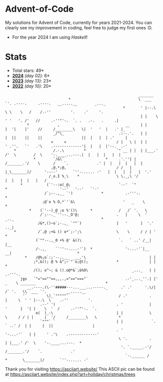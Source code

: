 # **Advent-of-Code**
My solutions for Advent of Code, currently for years 2021-2024.
You can clearly see my improvement in coding, feel free to judge my first ones :D.
- For the year 2024 I am using *Haskell*!

# Stats
- Total stars: 49*
- **[2024](https://github.com/Rionit/Advent-of-Code/tree/main/aoc2022)** _(day 02)_: 6*
- **[2023](https://github.com/Rionit/Advent-of-Code/tree/main/aoc2023)** _(day 13)_: 23*
- **[2022](https://github.com/Rionit/Advent-of-Code/tree/main/aoc2024)** _(day 10)_: 20*

```
                                                             _______      
                             *                               \  ___ `'. .----.     .----.   __.....__        _..._         
                                                      *       ' |--.\  \ \    \   /    /.-''         '.    .'     '.        
                                                              | |    \  ' '   '. /'   //     .-''"'-.  `. .   .-.   .     .|   
          *             ,                              __     | |     |  '|    |'    //     /________\   \|  '   '  |   .' |_ 
                      _/^\_                         .:--.'.   | |     |  ||    ||    ||                  ||  |   |  | .'     | 
                     <     >                       / |   \ |  | |     ' .''.   `'   .'\    .-------------'|  |   |  |'--.  .-' 
    *                 /.-.\         *              `" __ | |  | |___.' /'  \        /  \    '-.____...---.|  |   |  |   |  |  
             *        `/&\`                   *     .'.''| | /_______.'/    \      /    `.             .' |  |   |  |   |  |     
                     ,@.*;@,                       / /   | |_\_______|/      '----'       `''-...... -'   |  |   |  |   |  '.' 
                    /_o.I %_\    *                 \ \._,\ '/                                             |  |   |  |   |   /  
       *           (`'--:o(_@;                      `--'  `"                     *                        '--'   '--'   `'-'   
                  /`;--.,__ `')             *          .-'''-.                                    *
                 ;@`o % O,*`'`&\                      '   _    \         *          
           *    (`'--)_@ ;o %'()\      *            /   /` '.   \      
                /`;--._`''--._O'@;                 .   |     \  '   _.._                                        *
               /&*,()~o`;-.,_ `""`)                |   '      |  '.' .._|   
    *          /`,@ ;+& () o*`;-';\                \    \     / / | '                     *
              (`""--.,_0 +% @' &()\                 `.   ` ..' /__| |__  
              /-.,_    ``''--....-'`)  *               '-...-'`|__   __|                              *
         *    /@%;o`:;'--,.__   __.'\                             | |  
             ;*,&(); @ % &^;~`"`o;@();             *              | |             *
             /(); o^~; & ().o@*&`;&%O\                    _..._   | | .-'''-.       
       jgs   `"="==""==,,,.,="=="==="`                 .-'_..._''.| |'   _    \ _______                                *
          __.----.(\-''#####---...___...-----._      .' .'      '.\/|  /` '.   \\  ___ `'.         __.....__       
        '`         \)_`"""""`                       / .'          .   |     \  ' ' |--.\  \    .-''         '.    
                .--' ')                            . '            |   '      |  '| |    \  '  /     .-''"'-.  `.   
              o(  )_-\                             | |            \    \     / / | |     |  '/     /________\   \          *
                `"""` `                            | |             `.   ` ..' /  | |     |  ||                  |  
                                                   . '                '-...-'`   | |     ' .'\    .-------------'   
                                                    \ '.          .              | |___.' /'  \    '-.____...---.  *    
                                                     '. `._____.-'/             /_______.'/    `.             .'   
                                                       `-.______ /      *       \_______|/       `''-...... -'      

```
Thank you for visiting https://asciiart.website/
This ASCII pic can be found at
https://asciiart.website/index.php?art=holiday/christmas/trees

